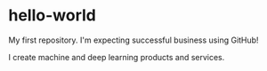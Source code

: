 # hello-world
My first repository. I'm expecting successful business using GitHub!

I create machine and deep learning products and services.
